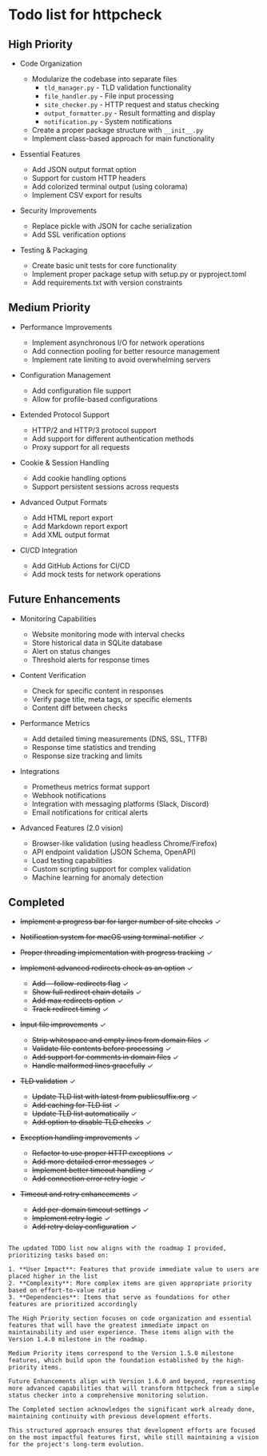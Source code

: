 # Todo list for httpcheck

## High Priority

* Code Organization
  * Modularize the codebase into separate files
    * `tld_manager.py` - TLD validation functionality
    * `file_handler.py` - File input processing
    * `site_checker.py` - HTTP request and status checking
    * `output_formatter.py` - Result formatting and display
    * `notification.py` - System notifications
  * Create a proper package structure with `__init__.py`
  * Implement class-based approach for main functionality

* Essential Features
  * Add JSON output format option
  * Support for custom HTTP headers
  * Add colorized terminal output (using colorama)
  * Implement CSV export for results

* Security Improvements
  * Replace pickle with JSON for cache serialization
  * Add SSL verification options

* Testing & Packaging
  * Create basic unit tests for core functionality
  * Implement proper package setup with setup.py or pyproject.toml
  * Add requirements.txt with version constraints

## Medium Priority

* Performance Improvements
  * Implement asynchronous I/O for network operations
  * Add connection pooling for better resource management
  * Implement rate limiting to avoid overwhelming servers

* Configuration Management
  * Add configuration file support
  * Allow for profile-based configurations

* Extended Protocol Support
  * HTTP/2 and HTTP/3 protocol support
  * Add support for different authentication methods
  * Proxy support for all requests

* Cookie & Session Handling
  * Add cookie handling options
  * Support persistent sessions across requests

* Advanced Output Formats
  * Add HTML report export
  * Add Markdown report export
  * Add XML output format

* CI/CD Integration
  * Add GitHub Actions for CI/CD
  * Add mock tests for network operations

## Future Enhancements

* Monitoring Capabilities
  * Website monitoring mode with interval checks
  * Store historical data in SQLite database
  * Alert on status changes
  * Threshold alerts for response times

* Content Verification
  * Check for specific content in responses
  * Verify page title, meta tags, or specific elements
  * Content diff between checks

* Performance Metrics
  * Add detailed timing measurements (DNS, SSL, TTFB)
  * Response time statistics and trending
  * Response size tracking and limits

* Integrations
  * Prometheus metrics format support
  * Webhook notifications
  * Integration with messaging platforms (Slack, Discord)
  * Email notifications for critical alerts

* Advanced Features (2.0 vision)
  * Browser-like validation (using headless Chrome/Firefox)
  * API endpoint validation (JSON Schema, OpenAPI)
  * Load testing capabilities
  * Custom scripting support for complex validation
  * Machine learning for anomaly detection

## Completed

* ~~Implement a progress bar for larger number of site checks~~ ✓
* ~~Notification system for macOS using terminal-notifier~~ ✓
* ~~Proper threading implementation with progress tracking~~ ✓
* ~~Implement advanced redirects check as an option~~ ✓
  * ~~Add --follow-redirects flag~~ ✓
  * ~~Show full redirect chain details~~ ✓
  * ~~Add max redirects option~~ ✓
  * ~~Track redirect timing~~ ✓

* ~~Input file improvements~~ ✓
  * ~~Strip whitespace and empty lines from domain files~~ ✓
  * ~~Validate file contents before processing~~ ✓
  * ~~Add support for comments in domain files~~ ✓
  * ~~Handle malformed lines gracefully~~ ✓

* ~~TLD validation~~ ✓
  * ~~Update TLD list with latest from publicsuffix.org~~ ✓
  * ~~Add caching for TLD list~~ ✓
  * ~~Update TLD list automatically~~ ✓
  * ~~Add option to disable TLD checks~~ ✓

* ~~Exception handling improvements~~ ✓
  * ~~Refactor to use proper HTTP exceptions~~ ✓
  * ~~Add more detailed error messages~~ ✓
  * ~~Implement better timeout handling~~ ✓
  * ~~Add connection error retry logic~~ ✓

* ~~Timeout and retry enhancements~~ ✓
  * ~~Add per-domain timeout settings~~ ✓
  * ~~Implement retry logic~~ ✓
  * ~~Add retry delay configuration~~ ✓
```

The updated TODO list now aligns with the roadmap I provided, prioritizing tasks based on:

1. **User Impact**: Features that provide immediate value to users are placed higher in the list
2. **Complexity**: More complex items are given appropriate priority based on effort-to-value ratio
3. **Dependencies**: Items that serve as foundations for other features are prioritized accordingly

The High Priority section focuses on code organization and essential features that will have the greatest immediate impact on maintainability and user experience. These items align with the Version 1.4.0 milestone in the roadmap.

Medium Priority items correspond to the Version 1.5.0 milestone features, which build upon the foundation established by the high-priority items.

Future Enhancements align with Version 1.6.0 and beyond, representing more advanced capabilities that will transform httpcheck from a simple status checker into a comprehensive monitoring solution.

The Completed section acknowledges the significant work already done, maintaining continuity with previous development efforts.

This structured approach ensures that development efforts are focused on the most impactful features first, while still maintaining a vision for the project's long-term evolution.
